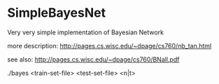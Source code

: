 # SimpleBayesNet
Very very simple implementation of Bayesian Network

more description: http://pages.cs.wisc.edu/~dpage/cs760/nb_tan.html

see also: http://pages.cs.wisc.edu/~dpage/cs760/BNall.pdf

./bayes \<train-set-file\> \<test-set-file\> \<n|t\>
